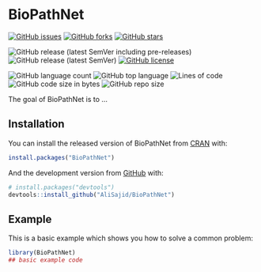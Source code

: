 
<!-- README.md is generated from README.Rmd. Please edit that file -->

# BioPathNet

<!-- badges: start -->

<!-- [![DOI](https://zenodo.org/badge/301042598.svg)](https://zenodo.org/badge/latestdoi/301042598) -->

[![GitHub
issues](https://img.shields.io/github/issues/AliSajid/BioPathNet)](https://github.com/AliSajid/BioPathNet/issues)
[![GitHub
forks](https://img.shields.io/github/forks/AliSajid/BioPathNet)](https://github.com/AliSajid/BioPathNet/network)
[![GitHub
stars](https://img.shields.io/github/stars/AliSajid/BioPathNet)](https://github.com/AliSajid/BioPathNet/stargazers)

![GitHub release (latest SemVer including
pre-releases)](https://img.shields.io/github/v/release/AliSajid/BioPathNet?include_prereleases&label=latest-release)
![GitHub release (latest
SemVer)](https://img.shields.io/github/v/release/AliSajid/BioPathNet?label=latest-stable)
[![GitHub
license](https://img.shields.io/github/license/AliSajid/BioPathNet)](https://github.com/AliSajid/BioPathNet/blob/main/LICENSE)

![GitHub language
count](https://img.shields.io/github/languages/count/AliSajid/BioPathNet)
![GitHub top
language](https://img.shields.io/github/languages/top/AliSajid/BioPathNet)
![Lines of
code](https://img.shields.io/tokei/lines/github/AliSajid/BioPathNet)
![GitHub code size in
bytes](https://img.shields.io/github/languages/code-size/AliSajid/BioPathNet)
![GitHub repo
size](https://img.shields.io/github/repo-size/AliSajid/BioPathNet)
<!-- badges: end -->

The goal of BioPathNet is to …

## Installation

You can install the released version of BioPathNet from
[CRAN](https://CRAN.R-project.org) with:

``` r
install.packages("BioPathNet")
```

And the development version from [GitHub](https://github.com/) with:

``` r
# install.packages("devtools")
devtools::install_github("AliSajid/BioPathNet")
```

## Example

This is a basic example which shows you how to solve a common problem:

``` r
library(BioPathNet)
## basic example code
```
